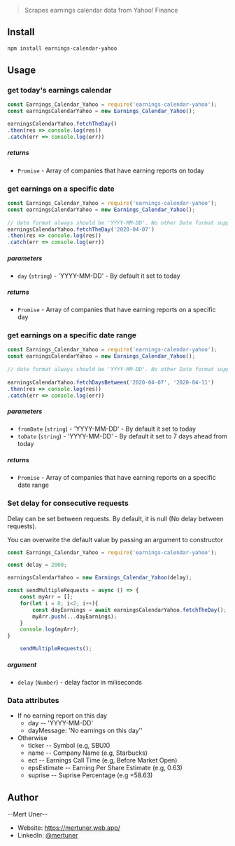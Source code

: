 

> Scrapes earnings calendar data from Yahoo! Finance

## Install

```sh
npm install earnings-calendar-yahoo
```

##  Usage

### get today's earnings calendar

```javascript
const Earnings_Calendar_Yahoo = require('earnings-calendar-yahoo');
const earningsCalendarYahoo = new Earnings_Calendar_Yahoo();

earningsCalendarYahoo.fetchTheDay()
.then(res => console.log(res))
.catch(err => console.log(err)) 
```
##### returns
- `Promise` - Array of companies that have earning reports on today

### get earnings on a specific date
    
```javascript
const Earnings_Calendar_Yahoo = require('earnings-calendar-yahoo');
const earningsCalendarYahoo = new Earnings_Calendar_Yahoo();
    
// date format always should be 'YYYY-MM-DD'. No other Date format supported for now.
earningsCalendarYahoo.fetchTheDay('2020-04-07')
.then(res => console.log(res))
.catch(err => console.log(err)) 
```
##### parameters
- `day` (`string`) - 'YYYY-MM-DD' - By default it set to today

##### returns
- `Promise` - Array of companies that have earning reports on a specific day

### get earnings on a specific date range

```javascript
const Earnings_Calendar_Yahoo = require('earnings-calendar-yahoo');
const earningsCalendarYahoo = new Earnings_Calendar_Yahoo();
    
// date format always should be 'YYYY-MM-DD'. No other Date format supported for now.
    
earningsCalendarYahoo.fetchDaysBetween('2020-04-07', '2020-04-11')
.then(res => console.log(res))
.catch(err => console.log(err)) 
```
##### parameters
- `fromDate` (`string`) - 'YYYY-MM-DD' - By default it set to today
- `toDate` (`string`) - 'YYYY-MM-DD' - By default it set to 7 days ahead from today

##### returns
- `Promise` - Array of companies that have earning reports on a specific date range


### Set delay for consecutive requests
Delay can be set between requests. By default, it is null (No delay between requests). 

You can overwrite the default value by passing an argument to constructor

```javascript
const Earnings_Calendar_Yahoo = require('earnings-calendar-yahoo');

const delay = 2000;

earningsCalendarYahoo = new Earnings_Calendar_Yahoo(delay);

const sendMultipleRequests = async () => {
    const myArr = [];
    for(let i = 0; i<2; i++){
        const dayEarnings = await earningsCalendarYahoo.fetchTheDay();
        myArr.push(...dayEarnings);
    }
    console.log(myArr);
}

    sendMultipleRequests();
```

##### argument
- `delay` (`Number`) - delay factor in miliseconds


### Data attributes
- If no earning report on this day
    - day -- 'YYYY-MM-DD'
    - dayMessage: 'No earnings on this day''
- Otherwise
    - ticker -- Symbol (e.g, SBUX)
    - name -- Company Name (e.g, Starbucks)
    - ect -- Earnings Call Time (e.g, Before Market Open)
    - epsEstimate -- Earning Per Share Estimate (e.g, 0.63)
    - suprise -- Suprise Percentage (e.g +58.63)


## Author

--Mert Uner--
- Website: https://mertuner.web.app/
- LinkedIn: [@mertuner](https://linkedin.com/in/mertuner)
